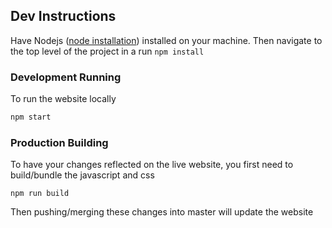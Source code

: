 ## Dev Instructions
Have Nodejs ([node installation](https://nodejs.org/en/)) installed on your machine. Then navigate to the top level of the project in a run ``npm install``

### Development Running
To run the website locally
```bash
npm start
```

### Production Building
To have your changes reflected on the live website, you first need to build/bundle the javascript and css
```
npm run build
```

Then pushing/merging these changes into master will update the website
